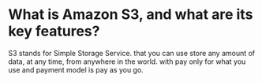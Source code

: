 # What is Amazon S3, and what are its key features?
S3 stands for Simple Storage Service. that you can use store any amount of data, at any time, from anywhere in the world. with pay only for what you use and payment model is pay as you go.
